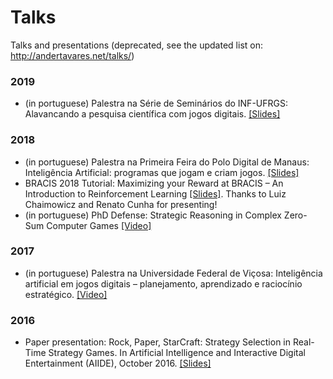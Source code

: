 # Talks
Talks and presentations (deprecated, see the updated list on: http://andertavares.net/talks/)

### 2019
* (in portuguese) Palestra na Série de Seminários do INF-UFRGS: Alavancando a pesquisa científica com jogos digitais. [[Slides]](https://docs.google.com/presentation/d/1qpXPc1jEa4TuAudRT6uP_oA3pLJYrQwnLWFDHrsnLCI/edit?usp=sharing)

### 2018

* (in portuguese) Palestra na Primeira Feira do Polo Digital de Manaus: Inteligência Artificial: programas que jogam e criam jogos. [[Slides]](https://docs.google.com/presentation/d/1hA1Mp3mwsCTI-_idi1G8OHHT5OjYCOtbYjdy6TdNbkU/present?token=AC4w5VgSu9lsCPPyYfz6BDkt_UCKgkf4SA%3A1543369763836&includes_info_params=1#slide=id.p1)
* BRACIS 2018 Tutorial: Maximizing your Reward at BRACIS – An Introduction to Reinforcement Learning [[Slides]](https://verlab.github.io/rl/). Thanks to Luiz Chaimowicz and Renato Cunha for presenting!
* (in portuguese) PhD Defense: Strategic Reasoning in Complex Zero-Sum Computer Games [[Video]](https://youtu.be/ScMjymDNIg4)

### 2017

* (in portuguese) Palestra na Universidade Federal de Viçosa: Inteligência artificial em jogos digitais – planejamento, aprendizado e raciocínio estratégico. [[Video]](https://youtu.be/aEKEPeH69Dc)

### 2016

* Paper presentation: Rock, Paper, StarCraft: Strategy Selection in Real-Time Strategy Games. In Artificial Intelligence and Interactive Digital Entertainment (AIIDE), October 2016. [[Slides]](https://homepages.dcc.ufmg.br/~anderson/etc/aiide2016_rock-paper-starcraft.pdf)

